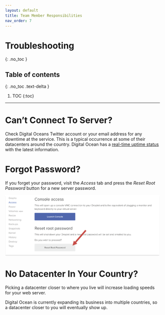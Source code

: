 ```yaml
---
layout: default
title: Team Member Responsibilities
nav_order: 7
---
```

# Troubleshooting
{: .no_toc }

## Table of contents
{: .no_toc .text-delta }

1. TOC
{:toc}

---
# Can’t Connect To Server?

Check Digital Oceans Twitter account or your email address for any downtime at the
service. This is a typical occurrence at some of their datacenters around the country.
Digital Ocean has a [real-time uptime status](https://twitter.com/dostatus) with the latest information. 

# Forgot Password?

If you forget your password, visit the *Access* tab and press the *Reset Root Password*
button for a new server password.

![Reset Password](https://github.com/SammyJLee/Documentation/blob/gh-pages/assets/images/DO-Reset-Password.PNG?raw=true "Reset Password Screen")

# No Datacenter In Your Country?

Picking a datacenter closer to where you live will increase loading speeds for your web
server. 

Digital Ocean is currently expanding its business into multiple countries, so a
datacenter closer to you will eventually show up.
